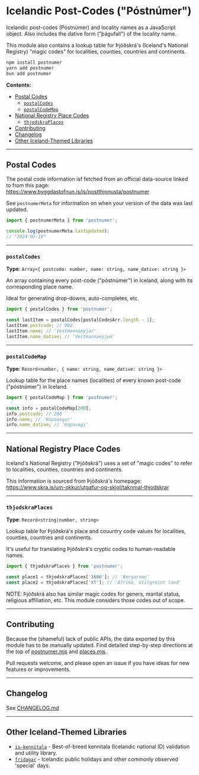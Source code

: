 # Icelandic Post-Codes ("Póstnúmer")

Icelandic post-codes (Póstnúmer) and locality names as a JavaScript object.
Also includes the dative form ("þágufall") of the locality name.

This module also contains a lookup table for Þjóðskrá's (Iceland's National
Registry) "magic codes" for localities, counties, countries and continents.

```sh
npm install postnumer
yarn add postnumer
bun add postnumer
```

**Contents:**

<!-- prettier-ignore-start -->

- [Postal Codes](#postal-codes)
  - [`postalCodes`](#postalcodes)
  - [`postalCodeMap`](#postalcodemap)
- [National Registry Place Codes](#national-registry-place-codes)
  - [`thjodskraPlaces`](#thjodskraplaces)
- [Contributing](#contributing)
- [Changelog](#changelog)
- [Other Iceland-Themed Libraries](#other-iceland-themed-libraries)

<!-- prettier-ignore-end -->

---

## Postal Codes

The postal code information isf fetched from an official data-source linked to
from this page: <https://www.byggdastofnun.is/is/postthjonusta/postnumer>

See `postnumerMeta` for information on when your version of the data was last
updated.

```ts
import { postnumerMeta } from 'postnumer';

console.log(postnumerMeta.lastUpdated);
// "2024-02-18"
```

---

### `postalCodes`

**Type**: `Array<{ postcode: number, name: string, name_dative: string }>`

An array containing every post-code ("póstnúmer") in Iceland, along with its
corresponding place name.

Ideal for generating drop-downs, auto-completes, etc.

```ts
import { postalCodes } from 'postnumer';

const lastItem = postalCodes[postalCodesArr.length - 1];
lastItem.postcode; // 902
lastItem.name; // 'Vestmannaeyjar'
lastItem.name_dative; // 'Vestmannaeyjum'
```

---

### `postalCodeMap`

**Type**: `Record<number, { name: string, name_dative: string }>`

Lookup table for the place names (localities) of every known post-code
("póstnúmer") in Iceland.

```ts
import { postalCodeMap } from 'postnumer';

const info = postalCodeMap[200];
info.postcode; // 200
info.name; // 'Kópavogur'
info.name_dative; // 'Kópavogi'
```

---

## National Registry Place Codes

Iceland's National Registry ("Þjóðskrá") uses a set of "magic codes" to refer
to localities, counties, countries and continents.

This information is sourced from Þjóðskrá's homepage:
<https://www.skra.is/um-okkur/utgafur-og-skjol/taknmal-thjodskrar>

---

### `thjodskraPlaces`

**Type**: `Record<string|number, string>`

Lookup table for Þjóðskrá's place and couuntry code values for localities,
counties, countries and continents.

It's useful for translating Þjóðskrá's cryptic codes to human-readable names.

```ts
import { thjodskraPlaces } from 'postnumer';

const place1 = thjodskraPlaces['3606']; // 'Borgarnes'
const place2 = thjodskraPlaces['XT']; // 'Afríka, ótilgreint land'
```

NOTE: Þjóðskrá also has similar magic codes for geners, marital status,
religious affiliation, etc. This module considers those codes out of scope.

---

## Contributing

Because the (shameful) lack of public APIs, the data exported by this module
has to be manually updated. Find detailed step-by-step directions at the top
of [postnumer.mjs](./postnumer.mjs) and [places.mjs](./places.mjs).

Pull requests welcome, and please open an issue if you have ideas for new
features or improvements.

---

## Changelog

See
[CHANGELOG.md](https://github.com/maranomynet/postnumer/blob/dev/CHANGELOG.md)

---

## Other Iceland-Themed Libraries

- [`is-kennitala`](https://npmjs.com/package/is-kennitala) - Best-of-breed
  kennitala (Icelandic national ID) validation and utility library.
- [`fridagar`](https://npmjs.com/package/fridagar) - Icelandic public holidays
  and other commonly observed 'special' days.
